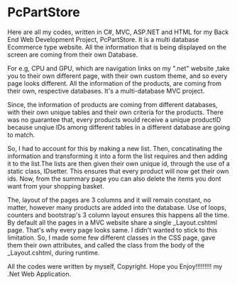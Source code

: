# PcPartStore
Here are all my codes, written in C#, MVC, ASP.NET and HTML for my Back End Web Development Project, PcPartStore. It is a multi database 
Ecommerce type website. All the information that is being displayed on the screen are coming from their own Database.

For e.g, CPU and GPU, which are navigation links on my ".net" website ,take you to their own different page, with their own custom theme,
and so every page looks different. All the information of the products, are coming from their own, respective databases. It's a 
multi-database MVC project. 


Since, the information of products are coming from different databases, with their own unique tables and their own 
criteria for the products. There was no guarantee that, every products would receive a unique productID because unqiue IDs among different
tables in a different database are going to match. 

So, I had to account for this by making a new list. Then, concatinating the information and transforming it into a form the list requires and 
then adding it to the list.The lists are then given their own unique id, through the use of a static class, IDsetter. This ensures that every
product will now get their own ids. Now, from the summary page you can also delete the items you dont want from your shopping basket. 

The, layout of the pages are 3 columns and it will remain constant, no matter, however many products are added into the database. Use of loops,
counters and bootstrap's 3 column layout ensures this happens all the time. By default all the pages in a MVC website share a single 
_Layout.cshtml page. That's why every page looks same. I didn't wanted to stick to this limitation. So, I made some few different classes 
in the CSS page, gave them their own attributes, and called the class from the body of the _Layout.cshtml, during runtime. 

All the codes were written by myself, Copyright. Hope you Enjoy!!!!!!!!! my .Net Web Application.




